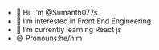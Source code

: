 - 👋 Hi, I’m @Sumanth077s
- 👀 I’m interested in Front End Engineering
- 🌱 I’m currently learning React js
- 😄 Pronouns:he/him

<!---
Sumanth077s/Sumanth077s is a ✨ special ✨ repository because its `README.md` (this file) appears on your GitHub profile.
You can click the Preview link to take a look at your changes.
--->
